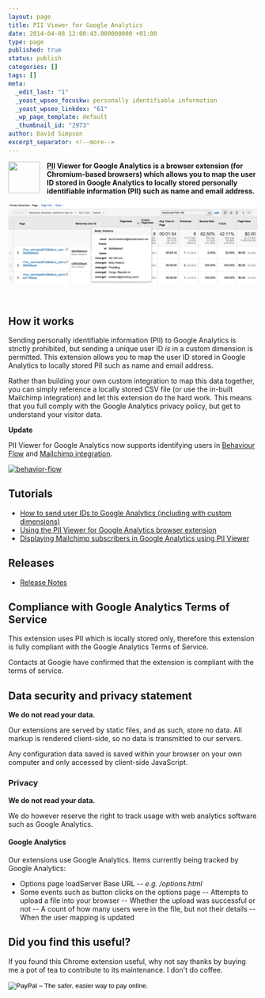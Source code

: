 ```yaml
---
layout: page
title: PII Viewer for Google Analytics
date: 2014-04-08 12:00:43.000000000 +01:00
type: page
published: true
status: publish
categories: []
tags: []
meta:
  _edit_last: "1"
  _yoast_wpseo_focuskw: personally identifiable information
  _yoast_wpseo_linkdex: "61"
  _wp_page_template: default
  _thumbnail_id: "2973"
author: David Simpson
excerpt_separator: <!--more-->
---
```


<img src="{{ site.baseurl }}/assets/icon1281.png" width="64" height="64" class="alignleft size-full wp-image-2653" style="float:left; margin: 0 1em 1em 0;" />

**<abbr title="personally identifiable information">PII</abbr> Viewer for Google Analytics is a browser extension (for Chromium-based browsers) which allows you to map the user ID stored in Google Analytics to locally stored personally identifiable information (PII) such as name and email address.**

[ ![Mailchimp in GA - with PII](/wp-content/uploads/2014/04/Mailchimp-in-GA-with-PII.png) ](/wp-content/uploads/2014/04/Mailchimp-in-GA-with-PII.png)

<p style="text-align: center;"><a target="_blank" title="Add to Google Chrome" href="https://chrome.google.com/webstore/detail/pii-viewer-for-google-ana/kocaompbindpaanpabjeeechkofidmbh"><img src="{{ site.baseurl }}/wp-content/uploads/2014/04/add-to-chrome.png" alt="" /></a></p>

## How it works

Sending personally identifiable information (PII) to Google Analytics is strictly prohibited, but sending a unique user ID <em>is</em> in a custom dimension is permitted. This extension allows you to map the user ID stored in Google Analytics to locally stored PII such as name and email address.

Rather than building your own custom integration to map this data together, you can simply reference a locally stored CSV file (or use the in-built Mailchimp integration) and let this extension do the hard work. This means that you full comply with the Google Analytics privacy policy, but get to understand your visitor data.

**Update**

PII Viewer for Google Analytics now supports identifying users in [Behaviour Flow](https://support.google.com/analytics/answer/2785577?hl=en) and [Mailchimp integration](http://mailchimp.com/).

<a href="/wp-content/uploads/2014/04/behavior-flow.png"><img src="{{ site.baseurl }}/assets/behavior-flow.png" alt="behavior-flow"  /></a>

## Tutorials

- [How to send user IDs to Google Analytics (including with custom dimensions)](/2014/04/20/tutorial-send-user-ids-google-analytics/)
- [Using the PII Viewer for Google Analytics browser extension](/2014/04/22/tutorial-using-pii-viewer-google-analytics-chrome-extension/)
- [Displaying Mailchimp subscribers in Google Analytics using PII Viewer](/2014/09/24/displaying-mailchimp-subscribers-google-analytics/)

## Releases

- [Release Notes](/pii-viewer-for-google-analytics/pii-viewer-for-google-analytics-releases-notes)

## Compliance with Google Analytics Terms of Service

This extension uses PII which is locally stored only, therefore this extension is fully compliant with the Google Analytics Terms of Service.

Contacts at Google have confirmed that the extension is compliant with the terms of service.


<h2 id="data-security">Data security and privacy statement</h2>

**We do not read your data.**

Our extensions are served by static files, and as such, store no data. All markup is rendered client-side, so no data is transmitted to our servers.

Any configuration data saved is saved within your browser on your own computer and only accessed by client-side JavaScript.


### Privacy
**We do not read your data.**

We do however reserve the right to track usage with web analytics software such as Google Analytics.


#### Google Analytics
Our extensions use Google Analytics. Items currently being tracked by Google Analytics:

- Options page loadServer Base URL
-- *e.g. /options.html*
- Some events such as button clicks on the options page
-- Attempts to upload a file into your browser 
-- Whether the upload was successful or not
-- A count of how many users were in the file, but not their details
-- When the user mapping is updated




<h2 id="donate">Did you find this useful?</h2>

If you found this Chrome extension useful, why not say thanks by buying me a pot of tea to contribute to its maintenance. I don't do coffee.

<form action="https://www.paypal.com/cgi-bin/webscr" method="post" target="_top"><input type="hidden" name="cmd" value="_s-xclick" /><input type="hidden" name="hosted_button_id" value="47SSZXRKTN6FJ" /><input type="image" src="https://www.paypalobjects.com/en_GB/i/btn/btn_donate_SM.gif" border="0" name="submit" alt="PayPal – The safer, easier way to pay online." /><img alt="" border="0" src="{{ site.baseurl }}/assets/pixel.gif" width="1" height="1" /></form>
